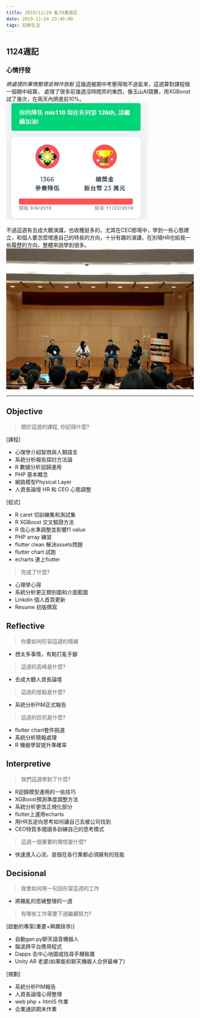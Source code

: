 ```yaml
---
title: 2019/11/24 亂78遭週記
date: 2019-11-24 23:45:00
tags: 記錄生活
---
```

## **1124週記**

### 心情抒發
*將處理的事情整理並稍作放鬆*
這幾週被期中考壓得喘不過氣來，這週算對課程做一個期中結算。
處理了很多前幾週沒時間弄的東西，像玉山AI競賽，用XGBoost試了幾次，在兩天內擠進前10%。
![](https://raw.githubusercontent.com/kidneyweakx/img-host/image/image/2019112401.jpg)
<!-- more -->
不過這週有去成大聽演講，也收穫挺多的，尤其在CEO那場中，學到一些心態建立，和個人要怎麼增進自己的特長的方向，十分有趣的演講，在別場HR也給我一些履歷的方向，整體來說學到很多。
![](https://raw.githubusercontent.com/kidneyweakx/img-host/image/image/2019112402.jpg)

---

## **Objective**

> 關於這週的課程, 你記得什麼?

[課程]
- 心理學介紹智商與人類語言
- 系統分析報告探討方法論
- R 數據分析迴歸運用
- PHP 基本概念
- 網路模型Physical Layer
- 人資長論壇 HR 和 CEO 心態調整

[程式]
- R caret 切訓練集和測試集
- R XGBoost 交叉驗證方法
- R 信心水準調整並影響f1 value
- PHP array 練習
- flutter clean 解決assets問題
- flutter chart 試跑
- echarts 連上flutter

> 完成了什麼?

- 心理學心得
- 系統分析更正類別圖和介面藍圖
- Linkdin 個人首頁更新
- Resume 初版撰寫


## **Reflective**

> 你要如何形容這週的情緒

* 想太多事情，有點打亂手腳

> 這週的高峰是什麼?

* 去成大聽人資長論壇

> 這週的低點是什麼?

* 系統分析PIM正式報告

> 這週的巨坑是什麼?

* flutter chart套件挑選
* 系統分析簡報處理
* R 機器學習提升準確率

## **Interpretive**

> 我們這週學到了什麼?

- R迴歸模型運用的一些技巧
- XGBoost預測準度調整方法
- 系統分析更改正規化部分
- flutter上運用echarts
- 用HR去逆向思考如何讓自己去被公司找到
- CEO特質多閱讀多訓練自己的思考模式

> 這週一個重要的領悟是什麼?

* 快速進入心流，是個在各行業都必須擁有的技能

## **Decisional**

> 我會如何用一句話形容這週的工作

* 將雜亂的思緒整理的一週

> 有哪些工作需要下週繼續努力?

[啟動的專案(重要+興趣排序)]

- 自動gan.py聊天語音機器人
- 腦波跨平台應用程式
- Dapps 去中心地圖或找尋手機裝置
- Unity AR 老婆(如果能和聊天機器人合併最棒了)

[規劃]

- 系統分析PIM報告
- 人資長論壇心得整理
- web php + html5 作業
- 企業通訊期末作業

